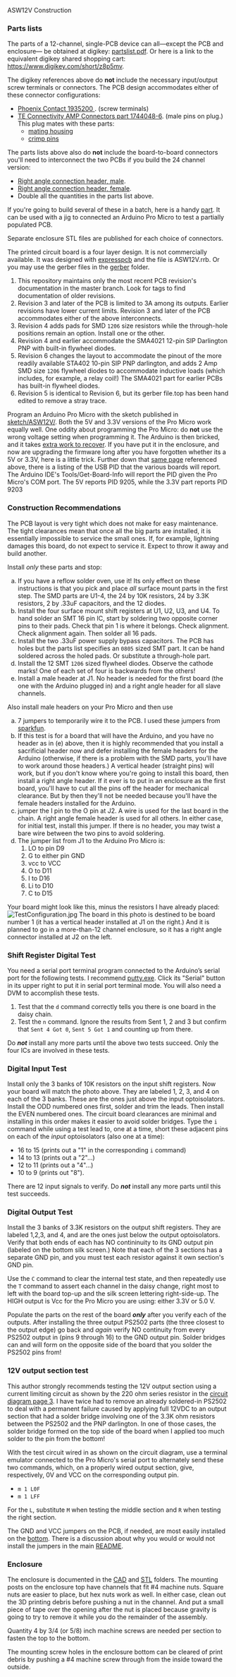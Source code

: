 ﻿ASW12V Construction
<h3>Parts lists</h3>
The parts of a 12-channel, single-PCB device can all&mdash;except the PCB and enclosure&mdash; be obtained at digikey: <a href="partslist.pdf">partslist.pdf</a>.
Or here is a link to the equivalent digikey shared shopping cart:
<a target="_blank" href="https://www.digikey.com/short/z8p5mv">https://www.digikey.com/short/z8p5mv</a>.

<p>The digikey references above do <b>not</b> include the necessary input/output screw terminals or connectors. The PCB design accommodates 
either of these connector configurations:</p>
<ul>
<li><a target="_blank" href='https://www.digikey.com/short/z8zprc'>Phoenix Contact 1935200 </a>. (screw terminals)
<li><a target="_blank" href='https://www.digikey.com/short/z8zprj'>TE Connectivity AMP Connectors part 1744048-6</a>. (male pins on plug.)
This plug mates with these parts:
<ul>
<li><a target="_blank" href='https://www.digikey.com/short/z8zprb'>mating housing</a>
<li><a target="_blank" href='https://www.digikey.com/short/z8zprd'>crimp pins</a>
</ul>
</ul>

<p>The parts lists above also do <b>not</b> include the board-to-board connectors you'll need to interconnect the two PCBs if you build the 24 channel version:</p>
<ul>
<li><a target="_blank" href='https://www.digikey.com/short/z8prdt'>Right angle connection header, male</a>. </li>
<li><a target="_blank" href='https://www.digikey.com/short/zp42fr'>Right angle connection header, female</a>. </li>
<li>Double all the quantities in the parts list above.</li>
</ul>

If you're going to build several of these in a batch, here is a handy <a href='https://www.digikey.com/short/zp4253'>part</a>. It can be used with a jig to connected an Arduino Pro Micro to test a partially populated PCB.

Separate enclosure STL files are published for each choice of connectors.

The printed circuit board is a four layer design. It is not commercially available.
It was designed with <a target="_blank" href="http://expresspcb.com">expresspcb</a> and the
file is ASW12V.rrb. Or you may use the gerber
files in the <a href="gerber">gerber</a> folder. 
<ol>
<li>This repository maintains only the most recent PCB revision's documentation in the master branch. Look for tags to find documentation of older revisions.</li>
<li>Revision 3 and later of the PCB is limited to 3A among its outputs.
Earlier revisions have lower current limits. Revision 3 and later of the PCB accommodates either of the above interconnects. </li>
<li>Revision 4 adds pads for SMD <code>1206</code> size resistors while the through-hole positions remain an option. 
	Install one or the other. </li>
	<li>Revision 4 and earlier accommodate the SMA4021 12-pin SIP Darlington PNP with built-in flywheel diodes. </li>
<li>Revision 6 changes the layout to accommodate the pinout of the more readily available STA402 10-pin SIP PNP darlington, and 
adds 2 Amp SMD size <code>1206</code> flywheel diodes to accommodate inductive loads (which includes, for example, a relay coil!) The 
SMA4021 part for earlier PCBs has built-in flywheel diodes.
<li>Revision 5 is identical to Revision 6, but its gerber file.top has been hand edited to remove a stray trace.
</ol>
 
Program an Arduino Pro Micro with the sketch published in <a href="sketch//ASW12V">sketch/ASW12V/</a>. Both the 5V and 3.3V 
versions of the Pro Micro work equally well. One oddity about programming the Pro Micro: do <strong>not</strong> use the wrong voltage setting when programming it. The Arduino is then bricked, and it takes <a href='https://learn.sparkfun.com/tutorials/pro-micro--fio-v3-hookup-guide/all#ts-revive'>extra work to recover</a>. If you have put it in the enclosure, and now
are upgrading the firmware long after you have forgotten whether its a 5V or 3.3V, here is a little trick. Further down that <a href='https://learn.sparkfun.com/tutorials/pro-micro--fio-v3-hookup-guide/all#ts-revive'>same page</a> referenced above, there is a listing of the USB PID that the various boards will report. The Arduino IDE's Tools/Get-Board-Info will report the PID given the Pro Micro's COM port. The 5V reports PID 9205, while the 3.3V part reports PID 9203

<h3>Construction Recommendations</h3>
The PCB layout is very tight which does not make for easy maintenance. The
        tight clearances mean that once all the big parts
        are installed, it is essentially impossible to
        service the small ones. If, for example, lightning damages this
        board, do not expect to service it. Expect to throw it away
        and build another.
    
Install <i>only</i> these parts and stop:
<ol type="a">
    <li>If you have a reflow solder oven, use it! Its only effect on these
	    instructions is that you pick and place <i>all</i> surface mount parts in the first step. The SMD parts are U1-4, the 24 by 10K resistors, 24 by 3.3K resistors, 2 by .33uF capacitors, and the 12 diodes.</li>
   <li>
        Install the four surface mount shift registers at U1, U2, U3, and U4. To hand solder an SMT 16 pin IC, start by
        soldering two opposite corner pins to their pads. Check that pin 1 is where it belongs. Check alignment.
        Check alignment again. Then solder all 16 pads.    </li>
    <li>Install the two .33uF power supply bypass capacitors. The PCB has holes but the parts list
    specifies an <code>0805</code> sized SMT part. It can be hand soldered across the holed pads. Or substitute a through-hole part.</li>
     <li>Install the 12 SMT <code>1206</code> sized flywheel diodes. Observe the cathode marks! One of
	    each set of four is backwards from the others!</li>
    <li>Install a male header at J1. No header is needed for the first board (the one with the Arduino plugged in) 
    and a right angle header for all slave channels.</li>
</ol>
Also install male headers on your Pro Micro and then use
<ol type="a">
    <li> 7 jumpers to temporarily wire it to the PCB. I used these jumpers from <a href='http://www.sparkfun.com/products/10898'>sparkfun</a>.</li>
    <li>If this test is for a board that will have the Arduino, and you have no header as in (e) above, then it is highly recommended
    that you install a sacrificial header now and defer installing the female headers for the Arduino (otherwise, if there is a problem with the SMD parts, you'll have to work around those headers.) A vertical header (straight pins) will work, but if you don't know where you're going to
    install this board, then install a right angle header. If it ever is to put in an enclosure as the first board,
    you'll have to cut all the pins off the header for mechanical clearance. But by then they'll not be needed 
    because you'll have the female headers installed for the Arduino.</li>
    <li>
        jumper the I pin to the O pin at J2. A wire is used for the last board in the chain. A right angle female header
	is used for all others. In either case, for initial test, install this jumper. If there is no header, you may twist a bare
    wire between the two pins to avoid soldering.
    </li>
    <li>The jumper list from J1 to the Arduino Pro Micro is:
    <ol type='1'> 
        <li>LO to pin D9</li>
        <li>G to either pin GND</li>
        <li>vcc to VCC</li>
        <li>O to D11</li>
        <li>I to D16</li>
        <li>Li to D10</li>
        <li>C to D15</li>
    </ol>
    </li>
</ol>
Your board might look like this, minus the resistors I have already placed:
<img src='TestConfiguration.jpg' alt='TestConfiguration.jpg' />
The board in this photo is destined to be board number 1 (it has a vertical header installed at J1 on the right.)
And it is planned to go in a more-than-12 channel enclosure, so it has a right angle connector installed at J2 on the left.
<h3>Shift Register Digital Test</h3>
You need a serial port terminal program connected to
the Arduino&#8217;s serial port for the following tests. I recommend
<a href="https://www.chiark.greenend.org.uk/~sgtatham/putty/latest.html">putty.exe</a>.
Click its "Serial" button in its upper right to put it in serial port terminal mode. You will also need a DVM to accomplish these tests.
<ol>
    <li>
        Test that the
        <code>d</code> command correctly tells you there is one board in the daisy chain.
    </li>
    <li>
        Test the
        <code>n</code> command. Ignore the results from Sent 1, 2 and 3
        but confirm that <code>Sent 4 Got 0</code>, <code>Sent 5 Got 1</code> and counting up
        from there.
    </li>
</ol>
<p>Do <b><i>not</i></b> install any more parts until the above two tests succeed. Only the four ICs are involved in these tests.</p>

<h3>Digital Input Test</h3>
Install only the 3 banks of 10K resistors on the input
shift registers. Now your board will match the photo above.
They are labeled 1, 2, 3, and 4 on each
of the 3 banks. These are the ones just above the input
optoisolators. Install the ODD numbered ones first, solder
and trim the leads. Then install the EVEN numbered ones.
The circuit board clearances are minimal and installing
in this order makes it easier to avoid solder bridges.  
Type the <code>i</code> command while using a test lead to, one at a time,
short these adjacent pins on each of the <i>input</i> optoisolators (also one at a time):
<ul>
    <li>16 to 15 (prints out a "1" in the corresponding <code>i</code> command)</li>
    <li>14 to 13 (prints out a "2"...)</li>
    <li>12 to 11 (prints out a "4"...)</li>
    <li>10 to 9 (prints out "8").</li>
</ul>
There are 12 input signals to verify. Do <b><i>not</i></b> install any more parts until this test succeeds.
    
<h3>Digital Output Test</h3>
   
Install the 3 banks of 3.3K resistors on the output
shift registers. They are labeled 1,2,3, and 4, and are
the ones just below the output optoisolators. Verify that both ends of each 
has NO contininuity to its GND output pin (labeled
on the bottom silk screen.) Note that each of the 3 sections has a separate GND pin, and 
you must test each resistor against it own section's GND pin. 

Use the <code>C</code> command to clear the internal test state, and then repeatedly
use the <code>T</code> command to assert each channel in the daisy change, right most to left
with the board top-up and the silk screen lettering right-side-up.
The HIGH output is Vcc for the Pro Micro you are using:
either 3.3V or 5.0 V.

Populate the parts on the rest of the board <b><i>only</i></b> after you verify each of the outputs.
After installing the three output PS2502 parts (the three closest to the output edge) go back and
<i>again</i> verify NO continuity from every PS2502 output in (pins 9 through 16) to the GND output pin. Solder bridges can and will form
on the opposite side of the board that you solder the PS2502 pins from!

<h3>12V output section test</h3>
This author strongly recommends testing the 12V output section using a current limiting circuit as shown 
by the 220 ohm series resistor
in the <a href='ASW12V-circuit3.pdf'>circuit diagram page 3</a>.
I have twice had to remove an already soldered-in PS2502 to deal with
a permanent failure caused by applying full 12VDC to an output section that had
a solder bridge involving one of the 3.3K ohm resistors between the PS2502 and the PNP darlington.
In one of those cases, the solder bridge formed on the top side of the board when I 
applied too much solder to the pin from the bottom!
<p>With the test circuit wired in as shown on the circuit diagram, 
use a terminal emulator connected to the Pro Micro's serial port
to alternately send these two commands, which, on a properly wired
output section, give, respectively, 0V and VCC on the corresponding output pin.</p>
<ul>
<li><code>m 1 L0F</code>
<li><code>m 1 LFF</code>
</ul>
<p>For the <code>L</code>, substitute <code>M</code> when testing the middle section and <code>R</code> when testing the right section.</p>

<p>The GND and VCC jumpers on the PCB, if needed, are most easily installed on the <a href='ASW12V-bottom.pdf'>bottom</a>. There is a discussion about why you would or would not install the jumpers in the main <a href='README.md'>README</a>.</p>

<h3>Enclosure</h3>

The enclosure is documented in the <a href="CAD/">CAD</a> and <a href='STL/'>STL</a> folders.
The mounting posts on the enclosure top have channels that fit #4 machine nuts. Square nuts are easier to
place, but hex nuts work as well. In either case, clean out the 3D printing debris before
pushing a nut in the channel.  And put a small piece of tape over the opening after the nut
is placed because gravity is going to try to remove it while you do the remainder of the assembly.  

Quantity 4 by 3/4 (or 5/8) inch machine screws are needed per section to fasten the top to the bottom.

The mounting screw holes in the enclosure bottom can be cleared of print debris by pushing a
#4 machine screw through from the inside toward the outside.
